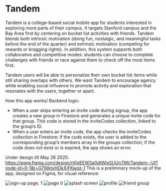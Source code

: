 # Tandem
Tandem is a college-based social mobile app for students interested in exploring more parts of their campus. It targets Stanford campus and the Bay Area first by centering on bucket list activities with friends. Tandem blends both intrinsic motivation (doing fun, nostalgic, and meaningful tasks before the end of the quarter) and extrinsic motivation (competing for rewards or bragging rights). In addition, this system supports both collaborative and competitive modes: students can choose to complete challenges with friends or race against them to check off the most items first.

Tandem users will be able to personalize their own bucket list items while still sharing overlaps with others. We want Tandem to encourage agency while enabling social influence to promote activity and exploration that resonates with the users, together or apart.

How this app works/ Backend logic: 
- When a user skips entering an invite code during signup, the app creates a new group in Firestore and generates a unique invite code for that group. This code is stored in the inviteCodes collection, linked to the group’s ID.
- When a user enters an invite code, the app checks the inviteCodes collection in Firestore: if the code exists, the user is added to the corresponding group’s members array in the groups collection; if the code does not exist or is expired, the app shows an error.


Under design till May 26 2025: https://www.figma.com/design/rt0gEEW3a0dtWleSUUn796/Tandem--UI?node-id=0-1&t=G7WktxHOkXiFKwqz-1
This is a preliminary mock-up of the app, designed on Figma, for visual reference:

![sign-up page, 1](https://github.com/user-attachments/assets/695e06b9-ba14-4ffe-a059-a179a6019984)
![page 0](https://github.com/user-attachments/assets/de706875-d5dd-4d88-98a7-fa5466f1cd2e)
![splash screen](https://github.com/user-attachments/assets/d0a35c5e-c1b9-44b6-a057-1e52f2fc1ef1)
![profile](https://github.com/user-attachments/assets/3a06504e-f29d-4d68-9a96-bd53c61b772a)
![friend group](https://github.com/user-attachments/assets/5953c9af-23d2-4b12-aadf-d57ff62f1bdb)




